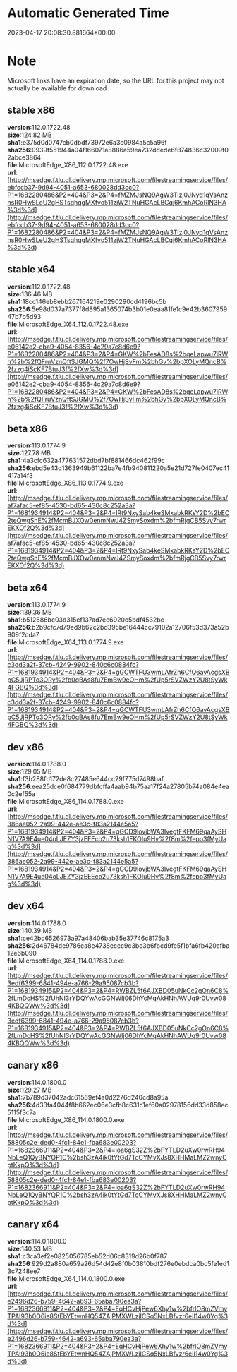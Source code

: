 # Automatic Generated Time
2023-04-17 20:08:30.881664+00:00

# Note
Microsoft links have an expiration date, so the URL for this project may not actually be available for download

## stable x86
**version**:112.0.1722.48  
**size**:124.82 MB  
**sha1**:e375d0d0747cb0dbdf73972e6a3c0984a5c5a96f  
**sha256**:0939f551944a04f166071a8886a59ea732ddede6f874836c32009f02abce3864  
**file**:MicrosoftEdge_X86_112.0.1722.48.exe  
**url**:[http://msedge.f.tlu.dl.delivery.mp.microsoft.com/filestreamingservice/files/ebfccb37-9d94-4051-a653-680028dd3cc0?P1=1682280486&P2=404&P3=2&P4=fMZMJsNQ9AgW3Tlzj0JNyd1qVsAnznsR0HwSLeU2gHSTsqhqgMXfvo511zjW2TNuHGAcLBCqj6KmhACoRlN3HA%3d%3d](http://msedge.f.tlu.dl.delivery.mp.microsoft.com/filestreamingservice/files/ebfccb37-9d94-4051-a653-680028dd3cc0?P1=1682280486&P2=404&P3=2&P4=fMZMJsNQ9AgW3Tlzj0JNyd1qVsAnznsR0HwSLeU2gHSTsqhqgMXfvo511zjW2TNuHGAcLBCqj6KmhACoRlN3HA%3d%3d)  

## stable x64
**version**:112.0.1722.48  
**size**:136.46 MB  
**sha1**:18cc146eb8ebb267164219e0290290cd4196bc5b  
**sha256**:5e98d037a7377f8d895a1365074b3b01e0eaa81fe1c9e42b360795947b7b5d93  
**file**:MicrosoftEdge_X64_112.0.1722.48.exe  
**url**:[http://msedge.f.tlu.dl.delivery.mp.microsoft.com/filestreamingservice/files/e06142e2-cba9-4054-8356-4c29a7c8d6e9?P1=1682280486&P2=404&P3=2&P4=GKW%2bFesAD8s%2bqeLapwu7iRWh%2b%2fQFruVznQftSJGMQ%2f7OwHjSvFm%2bhGv%2bpXOLyMQncB%2fzzg4iScKF7BtuJ3f%2fXw%3d%3d](http://msedge.f.tlu.dl.delivery.mp.microsoft.com/filestreamingservice/files/e06142e2-cba9-4054-8356-4c29a7c8d6e9?P1=1682280486&P2=404&P3=2&P4=GKW%2bFesAD8s%2bqeLapwu7iRWh%2b%2fQFruVznQftSJGMQ%2f7OwHjSvFm%2bhGv%2bpXOLyMQncB%2fzzg4iScKF7BtuJ3f%2fXw%3d%3d)  

## beta x86
**version**:113.0.1774.9  
**size**:127.78 MB  
**sha1**:4a3cfc632a477631572dbd7bf881466dc462f99c  
**sha256**:ebd5e43d1363949b61122ba7e4fb940811220a5e21d727fe0407ec41417a14f3  
**file**:MicrosoftEdge_X86_113.0.1774.9.exe  
**url**:[http://msedge.f.tlu.dl.delivery.mp.microsoft.com/filestreamingservice/files/af7afac5-ef85-4530-bd65-430c8c252a3a?P1=1681934914&P2=404&P3=2&P4=IRt9NxySab4keSMxabkRKsY2D%2bEC2teQwgSnE%2fMcmBJXOw0enmNwJ4ZSmySoxdm%2bfmRjgCB5Svy7rwrEKXOf2Q%3d%3d](http://msedge.f.tlu.dl.delivery.mp.microsoft.com/filestreamingservice/files/af7afac5-ef85-4530-bd65-430c8c252a3a?P1=1681934914&P2=404&P3=2&P4=IRt9NxySab4keSMxabkRKsY2D%2bEC2teQwgSnE%2fMcmBJXOw0enmNwJ4ZSmySoxdm%2bfmRjgCB5Svy7rwrEKXOf2Q%3d%3d)  

## beta x64
**version**:113.0.1774.9  
**size**:139.36 MB  
**sha1**:b512686bc03d315ef137ad7ee6920e5bdf4532bc  
**sha256**:b2b9cfc7d79ed9b62c2bd395be16444cc79102a12706f53d373a52b909f2cda7  
**file**:MicrosoftEdge_X64_113.0.1774.9.exe  
**url**:[http://msedge.f.tlu.dl.delivery.mp.microsoft.com/filestreamingservice/files/c3dd3a2f-37cb-4249-9902-840c6c0884fc?P1=1681934914&P2=404&P3=2&P4=gGCWTFU3wmLAfrZh6CfQ6avAcgsXBpC5JjRPTo3ORy%2fb0qBAs8fu7EmBw9eOHm%2fUp5rSVZWzY2U8tSyWk4FGBQ%3d%3d](http://msedge.f.tlu.dl.delivery.mp.microsoft.com/filestreamingservice/files/c3dd3a2f-37cb-4249-9902-840c6c0884fc?P1=1681934914&P2=404&P3=2&P4=gGCWTFU3wmLAfrZh6CfQ6avAcgsXBpC5JjRPTo3ORy%2fb0qBAs8fu7EmBw9eOHm%2fUp5rSVZWzY2U8tSyWk4FGBQ%3d%3d)  

## dev x86
**version**:114.0.1788.0  
**size**:129.05 MB  
**sha1**:f3b288fb172de8c27485e644cc29f775d7498baf  
**sha256**:eea25dce0f684779dbfcffa4aab94b75aa17f24a27805b74a084e4ea0c2ef55a  
**file**:MicrosoftEdge_X86_114.0.1788.0.exe  
**url**:[http://msedge.f.tlu.dl.delivery.mp.microsoft.com/filestreamingservice/files/386ae052-2a99-442e-ae3c-f83a2144e5a5?P1=1681934914&P2=404&P3=2&P4=gGCD9lovjbWA3IvegtFKFM69qaAySHN1V7A9E4ue04oLJEZY3jzEEEco2u73ksh1FKOIu9Hv%2f8m%2fepo3fMyUag%3d%3d](http://msedge.f.tlu.dl.delivery.mp.microsoft.com/filestreamingservice/files/386ae052-2a99-442e-ae3c-f83a2144e5a5?P1=1681934914&P2=404&P3=2&P4=gGCD9lovjbWA3IvegtFKFM69qaAySHN1V7A9E4ue04oLJEZY3jzEEEco2u73ksh1FKOIu9Hv%2f8m%2fepo3fMyUag%3d%3d)  

## dev x64
**version**:114.0.1788.0  
**size**:140.39 MB  
**sha1**:ce42bd6526973a97a48406bab35e37746c8175a3  
**sha256**:2d46784de9786ca8e4738eccc9c3bc3b6fbcd9fe5f1bfa6fb420afba12e6b090  
**file**:MicrosoftEdge_X64_114.0.1788.0.exe  
**url**:[http://msedge.f.tlu.dl.delivery.mp.microsoft.com/filestreamingservice/files/3edf6399-6841-494e-a766-29a95087cb3b?P1=1681934915&P2=404&P3=2&P4=RWBZL5f6AJXBD05uNkCc2gOn6C8%2fLmDcHS%2fUhNI3rYDQYwAcGGNWIj06DhYcMqAkHNhAWUq9r0Uvw084KBQQWw%3d%3d](http://msedge.f.tlu.dl.delivery.mp.microsoft.com/filestreamingservice/files/3edf6399-6841-494e-a766-29a95087cb3b?P1=1681934915&P2=404&P3=2&P4=RWBZL5f6AJXBD05uNkCc2gOn6C8%2fLmDcHS%2fUhNI3rYDQYwAcGGNWIj06DhYcMqAkHNhAWUq9r0Uvw084KBQQWw%3d%3d)  

## canary x86
**version**:114.0.1800.0  
**size**:129.27 MB  
**sha1**:7b789d37042adc61569ef4a0d2276d240cd8a95a  
**sha256**:4d33fa4044f8b662ec06e3cfb8c631c1ef60a02978156dd33d858ec5115f3c7a  
**file**:MicrosoftEdge_X86_114.0.1800.0.exe  
**url**:[http://msedge.f.tlu.dl.delivery.mp.microsoft.com/filestreamingservice/files/58805c2e-ded0-4fc1-84e1-fba683e00203?P1=1682366911&P2=404&P3=2&P4=ioa6gS32Z%2bFYTLD2uXw0rwRH94NbLeQ1QyBNYQP1C%2bsh3zA4ik0tYtGd7TcCYMvXJs8XHHMaLMZ2wnyCptKkpQ%3d%3d](http://msedge.f.tlu.dl.delivery.mp.microsoft.com/filestreamingservice/files/58805c2e-ded0-4fc1-84e1-fba683e00203?P1=1682366911&P2=404&P3=2&P4=ioa6gS32Z%2bFYTLD2uXw0rwRH94NbLeQ1QyBNYQP1C%2bsh3zA4ik0tYtGd7TcCYMvXJs8XHHMaLMZ2wnyCptKkpQ%3d%3d)  

## canary x64
**version**:114.0.1800.0  
**size**:140.53 MB  
**sha1**:c3ca3ef2e0825056785eb52d06c8319d26b0f787  
**sha256**:929d2a880a659a26d54d42e8f0b03810bdf276e0ebdca0bc5fe1ed13c7248ee7  
**file**:MicrosoftEdge_X64_114.0.1800.0.exe  
**url**:[http://msedge.f.tlu.dl.delivery.mp.microsoft.com/filestreamingservice/files/e2496d26-b759-4642-a693-65aba790ea3a?P1=1682366911&P2=404&P3=2&P4=EqHCvHjPew6Xhy1w%2bfrlO8mZVmyTPAI93b0O6ie8StEbYEtwnHQ54ZAjPMXWLzjICSq5NxLBfvzr6eiI14w0Yg%3d%3d](http://msedge.f.tlu.dl.delivery.mp.microsoft.com/filestreamingservice/files/e2496d26-b759-4642-a693-65aba790ea3a?P1=1682366911&P2=404&P3=2&P4=EqHCvHjPew6Xhy1w%2bfrlO8mZVmyTPAI93b0O6ie8StEbYEtwnHQ54ZAjPMXWLzjICSq5NxLBfvzr6eiI14w0Yg%3d%3d)  


